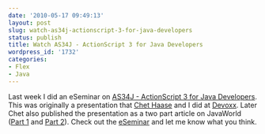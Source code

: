 ```yaml
---
date: '2010-05-17 09:49:13'
layout: post
slug: watch-as34j-actionscript-3-for-java-developers
status: publish
title: Watch AS34J - ActionScript 3 for Java Developers
wordpress_id: '1732'
categories:
- Flex
- Java
---
```


Last week I did an eSeminar on [AS34J - ActionScript 3 for Java Developers](http://seminars.adobe.acrobat.com/p69179960/).  This was originally a presentation that [Chet Haase](http://graphics-geek.blogspot.com/) and I did at [Devoxx](http://www.devoxx.com).  Later Chet also published the presentation as a two part article on JavaWorld ([Part 1](http://www.javaworld.com/javaworld/jw-02-2009/jw-02-actionscript1.html) and [Part 2](http://www.javaworld.com/javaworld/jw-03-2009/jw-03-actionscript2.html)).  Check out the [eSeminar](http://seminars.adobe.acrobat.com/p69179960/) and let me know what you think.
